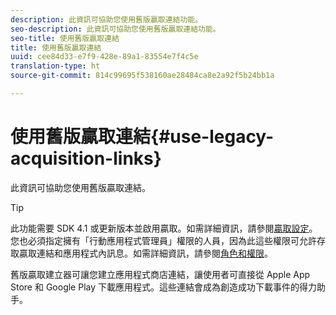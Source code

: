 ```yaml
---
description: 此資訊可協助您使用舊版贏取連結功能。
seo-description: 此資訊可協助您使用舊版贏取連結功能。
seo-title: 使用舊版贏取連結
title: 使用舊版贏取連結
uuid: cee84d33-e7f9-428e-89a1-83554e7f4c5e
translation-type: ht
source-git-commit: 814c99695f538160ae28484ca8e2a92f5b24bb1a

---
```



# 使用舊版贏取連結{#use-legacy-acquisition-links}

此資訊可協助您使用舊版贏取連結。

>[!TIP]
>
>此功能需要 SDK 4.1 或更新版本並啟用贏取。如需詳細資訊，請參閱[贏取設定](/help/using/acquisition-main/t-enable-acquisition.md)。您也必須指定擁有「行動應用程式管理員」權限的人員，因為此這些權限可允許存取贏取連結和應用程式內訊息。如需詳細資訊，請參閱[角色和權限](/help/using/gs/c-mob-roles-and-permissions.md)。

舊版贏取建立器可讓您建立應用程式商店連結，讓使用者可直接從 Apple App Store 和 Google Play 下載應用程式。這些連結會成為創造成功下載事件的得力助手。

